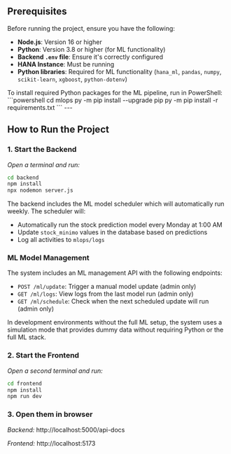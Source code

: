 ## Prerequisites  
Before running the project, ensure you have the following:  

- **Node.js**: Version 16 or higher  
- **Python**: Version 3.8 or higher (for ML functionality)  
- **Backend `.env` file**: Ensure it's correctly configured  
- **HANA Instance**: Must be running  
- **Python libraries**: Required for ML functionality (`hana_ml`, `pandas`, `numpy`, `scikit-learn`, `xgboost`, `python-dotenv`)  

<Installation of Python dependencies>  
To install required Python packages for the ML pipeline, run in PowerShell:  
```powershell  
cd mlops  
py -m pip install --upgrade pip  
py -m pip install -r requirements.txt  
```  
---

## How to Run the Project  

### **1️. Start the Backend**  
_Open a terminal and run:_  
```sh
cd backend
npm install
npx nodemon server.js
```

The backend includes the ML model scheduler which will automatically run weekly. The scheduler will:
- Automatically run the stock prediction model every Monday at 1:00 AM
- Update `stock_minimo` values in the database based on predictions
- Log all activities to `mlops/logs`

### **ML Model Management**

The system includes an ML management API with the following endpoints:
- `POST /ml/update`: Trigger a manual model update (admin only)
- `GET /ml/logs`: View logs from the last model run (admin only)
- `GET /ml/schedule`: Check when the next scheduled update will run (admin only)

In development environments without the full ML setup, the system uses a simulation mode that provides dummy data without requiring Python or the full ML stack.

### **2. Start the Frontend**  
_Open a second terminal and run:_  
```sh
cd frontend
npm install
npm run dev
```

### **3. Open them in browser**  
_Backend:_  http://localhost:5000/api-docs

_Frontend:_  http://localhost:5173

